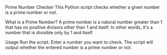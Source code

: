Prime Number Checker
This Python script checks whether a given number is a prime number or not.

What is a Prime Number?
A prime number is a natural number greater than 1 that has no positive divisors other than 1 and itself. In other words, it's a number that is divisible only by 1 and itself.

Usage
Run the script.
Enter a number you want to check.
The script will output whether the entered number is a prime number or not.
